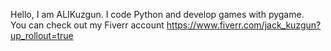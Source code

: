 Hello, I am ALIKuzgun. I code Python and develop games with pygame.
<br>
You can check out my Fiverr account https://www.fiverr.com/jack_kuzgun?up_rollout=true
